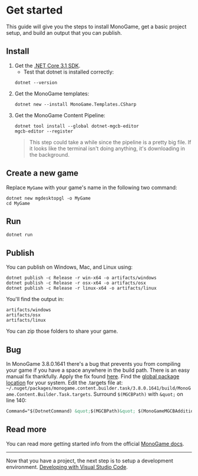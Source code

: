 # Get started

This guide will give you the steps to install MonoGame, get a basic project setup, and build an output that you can publish.

## Install

1. Get the [.NET Core 3.1 SDK](https://dotnet.microsoft.com/download).
   * Test that dotnet is installed correctly:
    ```
    dotnet --version
    ```
2. Get the MonoGame templates:
    ```
    dotnet new --install MonoGame.Templates.CSharp
    ```
3. Get the MonoGame Content Pipeline:
    ```
    dotnet tool install --global dotnet-mgcb-editor
    mgcb-editor --register
    ```
    > This step could take a while since the pipeline is a pretty big file. If it looks like the terminal isn't doing anything, it's downloading in the background.

## Create a new game

Replace `MyGame` with your game's name in the following two command:

```
dotnet new mgdesktopgl -o MyGame
cd MyGame
```

## Run

```
dotnet run
```

## Publish

You can publish on Windows, Mac, and Linux using:

```
dotnet publish -c Release -r win-x64 -o artifacts/windows
dotnet publish -c Release -r osx-x64 -o artifacts/osx
dotnet publish -c Release -r linux-x64 -o artifacts/linux
```

You'll find the output in:

```
artifacts/windows
artifacts/osx
artifacts/linux
```

You can zip those folders to share your game.

## Bug

In MonoGame 3.8.0.1641 there's a bug that prevents you from compiling your game if you have a space anywhere in the build path. There is an easy manual fix thankfully. Apply the fix found [here](https://github.com/MonoGame/MonoGame/commit/886b639294a357e11e8afd601c4fe1dac9ad6ef2#diff-c8381b2ce7b41ae4345cf3064ab209be946637813f51ae6e5656dae7a7a48ab9). Find the [global package location](https://docs.microsoft.com/en-us/nuget/consume-packages/managing-the-global-packages-and-cache-folders) for your system. Edit the .targets file at: `~/.nuget/packages/monogame.content.builder.task/3.8.0.1641/build/MonoGame.Content.Builder.Task.targets`. Surround `$(MGCBPath)` with `&quot;` on line 140:

```xml {lineStart:140}
Command="$(DotnetCommand) &quot;$(MGCBPath)&quot; $(MonoGameMGCBAdditionalArguments) /@:&quot;%(ContentReference.FullPath)&quot; /platform:$(MonoGamePlatform) /outputDir:&quot;%(ContentReference.ContentOutputDir)&quot; /intermediateDir:&quot;%(ContentReference.ContentIntermediateOutputDir)&quot; /workingDir:&quot;%(ContentReference.FullDir)&quot;"
```

## Read more

You can read more getting started info from the official [MonoGame docs](https://docs.monogame.net/articles/getting_started/0_getting_started.html).

---

Now that you have a project, the next step is to setup a development environment. [Developing with Visual Studio Code](./develop-vscode/README.md).

